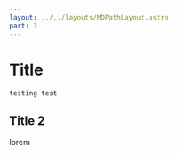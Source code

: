 ```yaml
---
layout: ../../layouts/MDPathLayout.astro
part: 3
---
```


# Title

`testing test`

## Title 2

lorem
